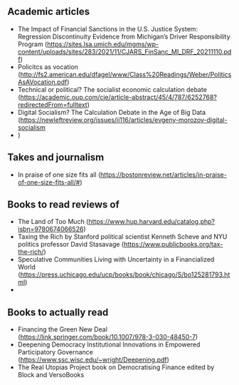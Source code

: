 
## Academic articles 
- The Impact of Financial Sanctions in the U.S. Justice System: Regression Discontinuity Evidence from Michigan’s Driver Responsibility Program	(https://sites.lsa.umich.edu/mgms/wp-content/uploads/sites/283/2021/11/CJARS_FinSanc_MI_DRF_20211110.pdf)
- Policitcs as vocation (http://fs2.american.edu/dfagel/www/Class%20Readings/Weber/PoliticsAsAVocation.pdf)
- Technical or political? The socialist economic calculation debate (https://academic.oup.com/cje/article-abstract/45/4/787/6252768?redirectedFrom=fulltext)
- Digital Socialism? The Calculation Debate in the Age of Big Data (https://newleftreview.org/issues/ii116/articles/evgeny-morozov-digital-socialism
- )



## Takes and journalism

- In praise of one size fits all (https://bostonreview.net/articles/in-praise-of-one-size-fits-all/#)


## Books to read reviews of 

- The Land of Too Much (https://www.hup.harvard.edu/catalog.php?isbn=9780674066526)
- Taxing the Rich by Stanford political scientist Kenneth Scheve and NYU politics professor David Stasavage (https://www.publicbooks.org/tax-the-rich/)
-  Speculative Communities Living with Uncertainty in a Financialized World (https://press.uchicago.edu/ucp/books/book/chicago/S/bo125281793.html) 
-  

## Books to actually read

- Financing the Green New Deal (https://link.springer.com/book/10.1007/978-3-030-48450-7)
- Deepening Democracy Institutional Innovations in Empowered Participatory Governance (https://www.ssc.wisc.edu/~wright/Deepening.pdf)
- The Real Utopias Project book on Democratising Finance edited by Block and VersoBooks
 